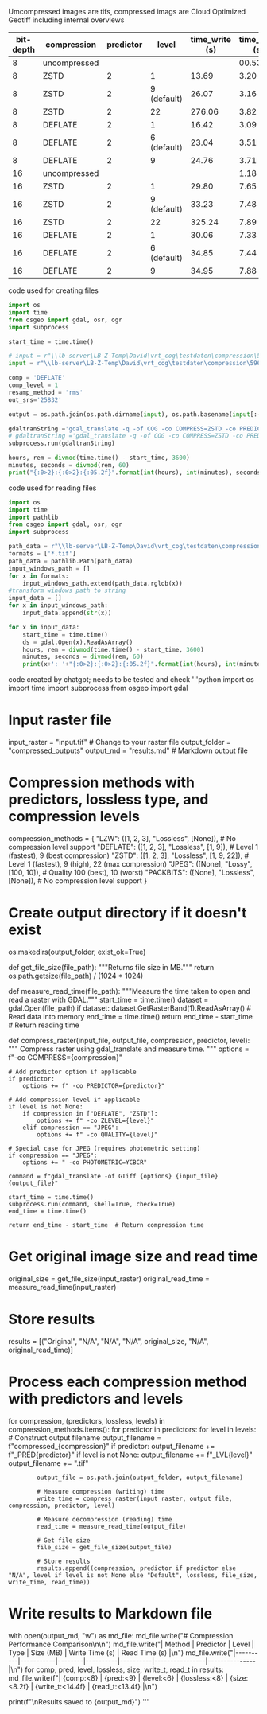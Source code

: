 Umcompressed images are tifs, compressed imags are Cloud Optimized Geotiff including internal overviews

|bit-depth|compression|predictor|level|time_write (s)|time_read (s)|size (MB)|
|---|---|---|---|---|---|---|
|8|uncompressed||||00.53|409.604|
|8|ZSTD|2|1|13.69|3.20|367.617|
|8|ZSTD|2|9 (default)|26.07|3.16|332.581|
|8|ZSTD|2|22|276.06|3.82|304.976|
|8|DEFLATE|2|1|16.42|3.09|363.483|
|8|DEFLATE|2|6 (default)|23.04|3.51|332.143|
|8|DEFLATE|2|9|24.76|3.71|332.143|
|16|uncompressed||||1.18|819.204|
|16|ZSTD|2|1|29.80|7.65|958.117|
|16|ZSTD|2|9 (default)|33.23|7.48|958,040|
|16|ZSTD|2|22|325.24|7.89|958,290|
|16|DEFLATE|2|1|30.06|7.33|958.333|
|16|DEFLATE|2|6 (default)|34.85|7.44|958.324|
|16|DEFLATE|2|9|34.95|7.88|958.324|


code used for creating files
```python 
import os
import time
from osgeo import gdal, osr, ogr
import subprocess

start_time = time.time()

# input = r"\\lb-server\LB-Z-Temp\David\vrt_cog\testdaten\compression\596000_5730000_8bit.tif"
input = r"\\lb-server\LB-Z-Temp\David\vrt_cog\testdaten\compression\596000_5730000_16bit.tif"

comp = 'DEFLATE'
comp_level = 1
resamp_method = 'rms'
out_srs='25832'

output = os.path.join(os.path.dirname(input), os.path.basename(input[:-4])+'_'+comp+'_lev'+str(comp_level)+'.tif')

gdaltranString ='gdal_translate -q -of COG -co COMPRESS=ZSTD -co PREDICTOR=2 -co LEVEL='+str(comp_level)+' -r '+resamp_method+' -a_srs EPSG:' + str(out_srs) + ' ' + ' -co BIGTIFF=IF_NEEDED --config GDAL_TIFF_INTERNAL_MASK YES -co OVERVIEWS=IGNORE_EXISTING -co OVERVIEW_COMPRESS=' + comp + ' -co OVERVIEW_PREDICTOR=2 -co OVERVIEW_RESAMPLING=average -co OVERVIEW_QUALITY=50 '+ ' ' + input + ' ' + output
# gdaltranString ='gdal_translate -q -of COG -co COMPRESS=ZSTD -co PREDICTOR=2 -r '+resamp_method+' -a_srs EPSG:' + str(out_srs) + ' ' + ' -co BIGTIFF=IF_NEEDED --config GDAL_TIFF_INTERNAL_MASK YES -co OVERVIEWS=IGNORE_EXISTING -co OVERVIEW_COMPRESS=' + comp + ' -co OVERVIEW_PREDICTOR=2 -co OVERVIEW_RESAMPLING=average -co OVERVIEW_QUALITY=50 '+ ' ' + input + ' ' + output
subprocess.run(gdaltranString)

hours, rem = divmod(time.time() - start_time, 3600)
minutes, seconds = divmod(rem, 60)
print("{:0>2}:{:0>2}:{:05.2f}".format(int(hours), int(minutes), seconds))
```
code used for reading files
```python 
import os
import time
import pathlib
from osgeo import gdal, osr, ogr
import subprocess

path_data = r"\\lb-server\LB-Z-Temp\David\vrt_cog\testdaten\compression"
formats = ['*.tif']
path_data = pathlib.Path(path_data)
input_windows_path = []
for x in formats:
    input_windows_path.extend(path_data.rglob(x))
#transform windows path to string
input_data = []
for x in input_windows_path:
    input_data.append(str(x))

for x in input_data:
    start_time = time.time()
    ds = gdal.Open(x).ReadAsArray()
    hours, rem = divmod(time.time() - start_time, 3600)
    minutes, seconds = divmod(rem, 60)
    print(x+': '+"{:0>2}:{:0>2}:{:05.2f}".format(int(hours), int(minutes), seconds))
```

code created by chatgpt; needs to be tested and check
'''python
import os
import time
import subprocess
from osgeo import gdal

# Input raster file
input_raster = "input.tif"  # Change to your raster file
output_folder = "compressed_outputs"
output_md = "results.md"  # Markdown output file

# Compression methods with predictors, lossless type, and compression levels
compression_methods = {
    "LZW": ([1, 2, 3], "Lossless", [None]),  # No compression level support
    "DEFLATE": ([1, 2, 3], "Lossless", [1, 9]),  # Level 1 (fastest), 9 (best compression)
    "ZSTD": ([1, 2, 3], "Lossless", [1, 9, 22]),  # Level 1 (fastest), 9 (high), 22 (max compression)
    "JPEG": ([None], "Lossy", [100, 10]),  # Quality 100 (best), 10 (worst)
    "PACKBITS": ([None], "Lossless", [None]),  # No compression level support
}

# Create output directory if it doesn't exist
os.makedirs(output_folder, exist_ok=True)

def get_file_size(file_path):
    """Returns file size in MB."""
    return os.path.getsize(file_path) / (1024 * 1024)

def measure_read_time(file_path):
    """Measure the time taken to open and read a raster with GDAL."""
    start_time = time.time()
    dataset = gdal.Open(file_path)
    if dataset:
        dataset.GetRasterBand(1).ReadAsArray()  # Read data into memory
    end_time = time.time()
    return end_time - start_time  # Return reading time

def compress_raster(input_file, output_file, compression, predictor, level):
    """
    Compress raster using gdal_translate and measure time.
    """
    options = f"-co COMPRESS={compression}"
    
    # Add predictor option if applicable
    if predictor:
        options += f" -co PREDICTOR={predictor}"
    
    # Add compression level if applicable
    if level is not None:
        if compression in ["DEFLATE", "ZSTD"]:
            options += f" -co ZLEVEL={level}"
        elif compression == "JPEG":
            options += f" -co QUALITY={level}"

    # Special case for JPEG (requires photometric setting)
    if compression == "JPEG":
        options += " -co PHOTOMETRIC=YCBCR"

    command = f"gdal_translate -of GTiff {options} {input_file} {output_file}"
    
    start_time = time.time()
    subprocess.run(command, shell=True, check=True)
    end_time = time.time()

    return end_time - start_time  # Return compression time

# Get original image size and read time
original_size = get_file_size(input_raster)
original_read_time = measure_read_time(input_raster)

# Store results
results = [("Original", "N/A", "N/A", "N/A", original_size, "N/A", original_read_time)]

# Process each compression method with predictors and levels
for compression, (predictors, lossless, levels) in compression_methods.items():
    for predictor in predictors:
        for level in levels:
            # Construct output filename
            output_filename = f"compressed_{compression}"
            if predictor:
                output_filename += f"_PRED{predictor}"
            if level is not None:
                output_filename += f"_LVL{level}"
            output_filename += ".tif"

            output_file = os.path.join(output_folder, output_filename)

            # Measure compression (writing) time
            write_time = compress_raster(input_raster, output_file, compression, predictor, level)

            # Measure decompression (reading) time
            read_time = measure_read_time(output_file)

            # Get file size
            file_size = get_file_size(output_file)

            # Store results
            results.append((compression, predictor if predictor else "N/A", level if level is not None else "Default", lossless, file_size, write_time, read_time))

# Write results to Markdown file
with open(output_md, "w") as md_file:
    md_file.write("# Compression Performance Comparison\n\n")
    md_file.write("| Method   | Predictor | Level  | Type     | Size (MB) | Write Time (s) | Read Time (s) |\n")
    md_file.write("|----------|-----------|--------|----------|----------|----------------|---------------|\n")
    for comp, pred, level, lossless, size, write_t, read_t in results:
        md_file.write(f"| {comp:<8} | {pred:<9} | {level:<6} | {lossless:<8} | {size:<8.2f} | {write_t:<14.4f} | {read_t:<13.4f} |\n")

print(f"\nResults saved to {output_md}")
'''
